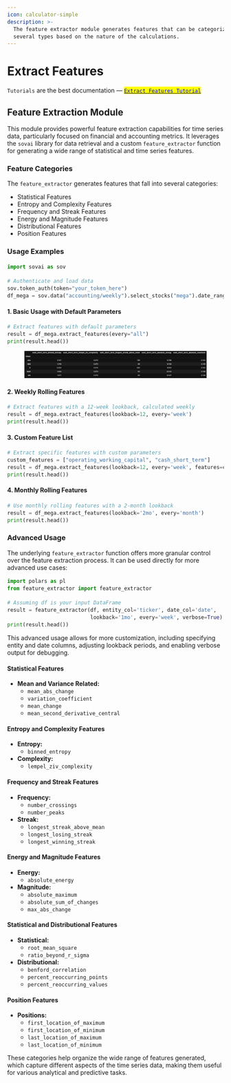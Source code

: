 ```yaml
---
icon: calculator-simple
description: >-
  The feature extractor module generates features that can be categorized into
  several types based on the nature of the calculations.
---
```


# Extract Features

`Tutorials` are the best documentation — [<mark style="color:blue;">`Extract Features Tutorial`</mark>](https://colab.research.google.com/github/sovai-research/sovai-public/blob/main/notebooks/computational/Feature%20Extractions.ipynb)

## Feature Extraction Module

This module provides powerful feature extraction capabilities for time series data, particularly focused on financial and accounting metrics. It leverages the `sovai` library for data retrieval and a custom `feature_extractor` function for generating a wide range of statistical and time series features.

### Feature Categories

The `feature_extractor` generates features that fall into several categories:

* Statistical Features
* Entropy and Complexity Features
* Frequency and Streak Features
* Energy and Magnitude Features
* Distributional Features
* Position Features

### Usage Examples

```python
import sovai as sov

# Authenticate and load data
sov.token_auth(token="your_token_here")
df_mega = sov.data("accounting/weekly").select_stocks("mega").date_range("2018-01-01")
```

#### 1. Basic Usage with Default Parameters

```python
# Extract features with default parameters
result = df_mega.extract_features(every="all")
print(result.head())
```

<figure><img src="../.gitbook/assets/extract_features_1 (2).png" alt=""><figcaption></figcaption></figure>

#### 2. Weekly Rolling Features

```python
# Extract features with a 12-week lookback, calculated weekly
result = df_mega.extract_features(lookback=12, every='week')
print(result.head())
```

#### 3. Custom Feature List

```python
# Extract specific features with custom parameters
custom_features = ["operating_working_capital", "cash_short_term"]
result = df_mega.extract_features(lookback=12, every='week', features=custom_features)
print(result.head())
```

#### 4. Monthly Rolling Features

```python
# Use monthly rolling features with a 2-month lookback
result = df_mega.extract_features(lookback='2mo', every='month')
print(result.head())
```

### Advanced Usage

The underlying `feature_extractor` function offers more granular control over the feature extraction process. It can be used directly for more advanced use cases:

```python
import polars as pl
from feature_extractor import feature_extractor

# Assuming df is your input DataFrame
result = feature_extractor(df, entity_col='ticker', date_col='date', 
                           lookback='1mo', every='week', verbose=True)
print(result.head())
```

This advanced usage allows for more customization, including specifying entity and date columns, adjusting lookback periods, and enabling verbose output for debugging.

#### Statistical Features

* **Mean and Variance Related:**
  * `mean_abs_change`
  * `variation_coefficient`
  * `mean_change`
  * `mean_second_derivative_central`

#### Entropy and Complexity Features

* **Entropy:**
  * `binned_entropy`
* **Complexity:**
  * `lempel_ziv_complexity`

#### Frequency and Streak Features

* **Frequency:**
  * `number_crossings`
  * `number_peaks`
* **Streak:**
  * `longest_streak_above_mean`
  * `longest_losing_streak`
  * `longest_winning_streak`

#### Energy and Magnitude Features

* **Energy:**
  * `absolute_energy`
* **Magnitude:**
  * `absolute_maximum`
  * `absolute_sum_of_changes`
  * `max_abs_change`

#### Statistical and Distributional Features

* **Statistical:**
  * `root_mean_square`
  * `ratio_beyond_r_sigma`
* **Distributional:**
  * `benford_correlation`
  * `percent_reoccurring_points`
  * `percent_reoccurring_values`

#### Position Features

* **Positions:**
  * `first_location_of_maximum`
  * `first_location_of_minimum`
  * `last_location_of_maximum`
  * `last_location_of_minimum`

These categories help organize the wide range of features generated, which capture different aspects of the time series data, making them useful for various analytical and predictive tasks.
